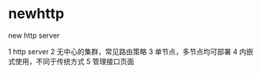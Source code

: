 newhttp
=======

new http server


1 http server 
2 无中心的集群，常见路由策略 
3 单节点，多节点均可部署 
4 内嵌式使用，不同于传统方式 
5 管理接口页面
